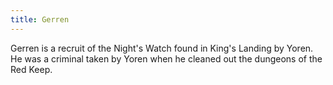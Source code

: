 ```yaml
---
title: Gerren
---
```


Gerren is a recruit of the Night's Watch found in King's Landing by Yoren. He was a criminal taken by Yoren when he cleaned out the dungeons of the Red Keep.



